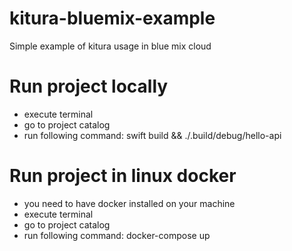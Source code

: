 # kitura-bluemix-example
Simple example of kitura usage in blue mix cloud

# Run project locally
- execute terminal
- go to project catalog
- run following command: swift build && ./.build/debug/hello-api

# Run project in linux docker
- you need to have docker installed on your machine
- execute terminal
- go to project catalog
- run following command: docker-compose up
